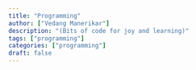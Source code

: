 ```yaml
---
title: "Programming"
author: ["Vedang Manerikar"]
description: "(Bits of code for joy and learning)"
tags: ["programming"]
categories: ["programming"]
draft: false
---
```

